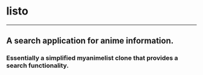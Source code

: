 # **listo**
---
## A search application for anime information.


### Essentially a simplified myanimelist clone that provides a search functionality.


